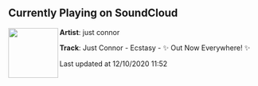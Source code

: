## Currently Playing on SoundCloud

[<img align="left" width="100" src="https://i1.sndcdn.com/artworks-NWbMAYcu5LRde8n4-Mq8XzA-t50x50.jpg">](https://soundcloud.com/justconnornyc/ecstasy)

**Artist**: just connor 

**Track**: Just Connor - Ecstasy - ✨ Out Now Everywhere! ✨

Last updated at 12/10/2020 11:52
